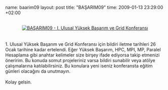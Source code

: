 name: baarim09
layout: post
title: "BAŞARIM09"
time: 2009-01-13 23:29:00 +02:00

<div style="text-align: center;"><a href="http://basarim09.ceng.metu.edu.tr"><br /> <img src="http://basarim09.ceng.metu.edu.tr/images/basarim09.jpg" alt="BAŞARIM09 - I. Ulusal Yüksek Başarım ve Grid Konferansı" /></a></div><br /><br />1. Ulusal Yüksek Başarım ve Grid Konferansı için bildiri iletme tarihleri 26 Ocak tarihine kadar ertelendi. Eğer Yüksek Başarım, HPC, MPI, MP, Paralel Hesaplama gibi anahtar kelimeler size birşey ifade ediyorsa takip etmenizi öneririm. Bu konuda somut projeleriniz varsa bildiri sunabilir veya atölye çalışmalarına katılabilirsiniz. Bu konulara yeni iseniz konferansta eğitim günleri olacağını da unutmayın. <br /><br />Kolay gelsin.
